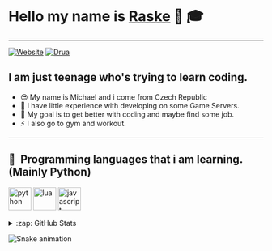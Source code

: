 # Hello my name is **[Raske](https://github.com/DevRaske)** 👋 🎓
---

[![Website](https://img.shields.io/badge/STUDENT-%E2%9C%AA-blueviolet?style=for-the-badge&logo=appveyor)](https://github.com/DevRaske)
[![Drua](https://img.shields.io/badge/NOT%20EXPERIENCED%20DEV-%E2%9C%AA-ff69b4?style=for-the-badge&logo=appveyor)](https://github.com/DevRaske)

## I am just teenage who's trying to learn coding.

- 😎 My name is Michael and i come from Czech Republic
- 🎈 I have little experience with developing on some Game Servers.
- 🥅 My goal is to get better with coding and maybe find some job.
- ⚡ I also go to gym and workout.

---

### <h2> 🚀 &nbsp;Programming languages that i am learning. (Mainly Python)</h2>
<p align="left">
  
<img src="https://cdn.jsdelivr.net/gh/devicons/devicon/icons/python/python-original.svg" alt="python" width="45" height="45"/>
<img src="https://cdn.jsdelivr.net/gh/devicons/devicon/icons/lua/lua-plain.svg" alt="lua" width="45" height="45"/>
<img src="https://cdn.jsdelivr.net/gh/devicons/devicon/icons/javascript/javascript-original.svg" alt="javascript" width="45" height="45"/>
</p>


<details>
  <summary>:zap: GitHub Stats</summary>

  <img align="left" alt="Raske's GitHub Stats" src="https://github-readme-stats.vercel.app/api?username=DevRaske&show_icons=true&hide_border=false&title_color=ff652f&icon_color=FFE400&bg_color=09131B&text_color=ffffff&border_color=0c1a25" />
</details>

![Snake animation](https://github.com/thepiyushmalhotra/thepiyushmalhotra/blob/output/github-contribution-grid-snake.svg)
